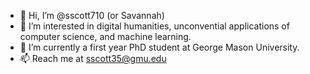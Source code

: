 - 👋 Hi, I’m @sscott710 (or Savannah)
- 👀 I’m interested in digital humanities, unconvential applications of computer science, and machine learning.
- 🌱 I’m currently a first year PhD student at George Mason University.
- 📫 Reach me at sscott35@gmu.edu

